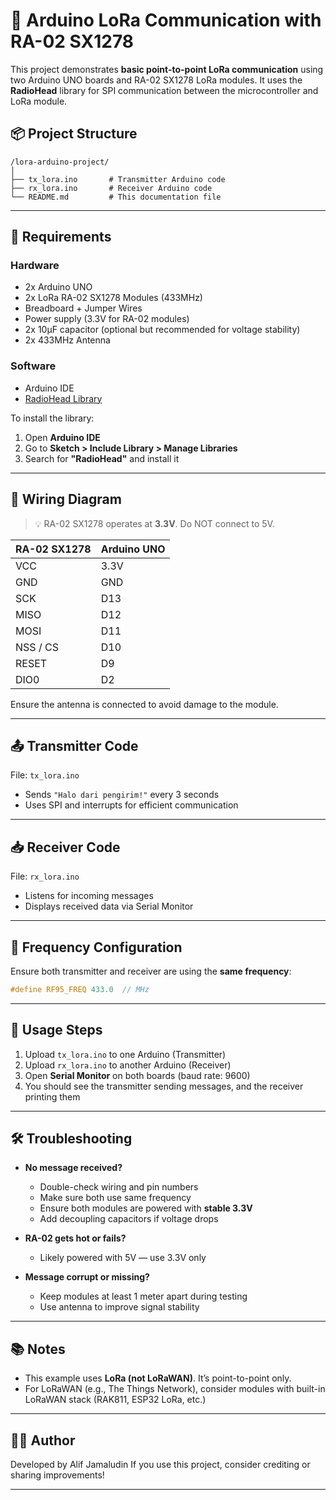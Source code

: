 
# 🚀 Arduino LoRa Communication with RA-02 SX1278

This project demonstrates **basic point-to-point LoRa communication** using two Arduino UNO boards and RA-02 SX1278 LoRa modules. It uses the **RadioHead** library for SPI communication between the microcontroller and LoRa module.

## 📦 Project Structure

```
/lora-arduino-project/
│
├── tx_lora.ino       # Transmitter Arduino code
├── rx_lora.ino       # Receiver Arduino code
└── README.md         # This documentation file
```

---

## 🧰 Requirements

### Hardware
- 2x Arduino UNO
- 2x LoRa RA-02 SX1278 Modules (433MHz)
- Breadboard + Jumper Wires
- Power supply (3.3V for RA-02 modules)
- 2x 10µF capacitor (optional but recommended for voltage stability)
- 2x 433MHz Antenna

### Software
- Arduino IDE
- [RadioHead Library](http://www.airspayce.com/mikem/arduino/RadioHead/)

To install the library:

1. Open **Arduino IDE**
2. Go to **Sketch > Include Library > Manage Libraries**
3. Search for **"RadioHead"** and install it

---

## 🔌 Wiring Diagram

> 💡 RA-02 SX1278 operates at **3.3V**. Do NOT connect to 5V.

| RA-02 SX1278 | Arduino UNO |
|--------------|-------------|
| VCC          | 3.3V        |
| GND          | GND         |
| SCK          | D13         |
| MISO         | D12         |
| MOSI         | D11         |
| NSS / CS     | D10         |
| RESET        | D9          |
| DIO0         | D2          |

Ensure the antenna is connected to avoid damage to the module.

---

## 📤 Transmitter Code

File: `tx_lora.ino`  
- Sends `"Halo dari pengirim!"` every 3 seconds
- Uses SPI and interrupts for efficient communication

---

## 📥 Receiver Code

File: `rx_lora.ino`  
- Listens for incoming messages
- Displays received data via Serial Monitor

---

## 📡 Frequency Configuration

Ensure both transmitter and receiver are using the **same frequency**:

```cpp
#define RF95_FREQ 433.0  // MHz
```
---

## 🧪 Usage Steps

1. Upload `tx_lora.ino` to one Arduino (Transmitter)
2. Upload `rx_lora.ino` to another Arduino (Receiver)
3. Open **Serial Monitor** on both boards (baud rate: 9600)
4. You should see the transmitter sending messages, and the receiver printing them

---

## 🛠️ Troubleshooting

* **No message received?**

  * Double-check wiring and pin numbers
  * Make sure both use same frequency
  * Ensure both modules are powered with **stable 3.3V**
  * Add decoupling capacitors if voltage drops

* **RA-02 gets hot or fails?**

  * Likely powered with 5V — use 3.3V only

* **Message corrupt or missing?**

  * Keep modules at least 1 meter apart during testing
  * Use antenna to improve signal stability

---

## 📚 Notes

* This example uses **LoRa (not LoRaWAN)**. It’s point-to-point only.
* For LoRaWAN (e.g., The Things Network), consider modules with built-in LoRaWAN stack (RAK811, ESP32 LoRa, etc.)

---

## 🧑‍💻 Author

Developed by Alif Jamaludin
If you use this project, consider crediting or sharing improvements!

---
